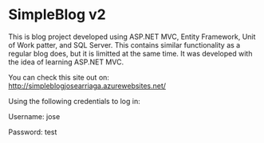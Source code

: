 # SimpleBlog v2

This is blog project developed using ASP.NET MVC, Entity Framework, Unit of Work patter, and SQL Server.
This contains similar functionality as a regular blog does, but it is limitted at the same time.
It was developed with the idea of learning ASP.NET MVC.

You can check this site out on: http://simpleblogjosearriaga.azurewebsites.net/

Using the following credentials to log in:

Username: jose

Password: test


